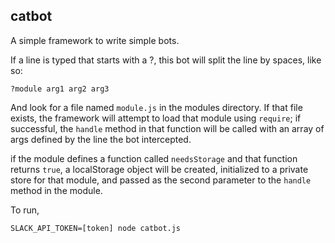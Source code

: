 catbot
---

A simple framework to write simple bots.

If a line is typed that starts with a ?, this bot will split the line by spaces, like so:

```?module arg1 arg2 arg3```

And look for a file named `module.js` in the modules directory. If that file exists, the framework will attempt to load that module using `require`; if successful, the `handle` method in that function will be called with an array of args defined by the line the bot intercepted.

if the module defines a function called `needsStorage` and that function returns `true`, a localStorage object will be created, initialized to a private store for that module, and passed as the second parameter to the `handle` method in the module.

To run,

```SLACK_API_TOKEN=[token] node catbot.js```
